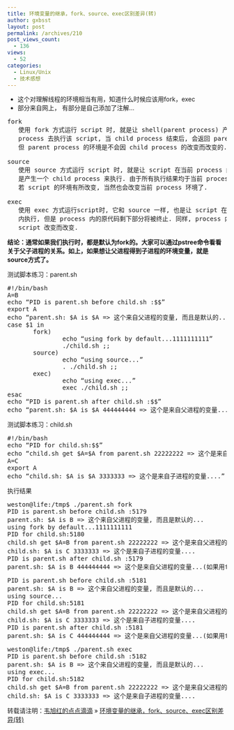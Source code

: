 ```yaml
---
title: 环境变量的继承，fork、source、exec区别差异(转)
author: gxbsst
layout: post
permalink: /archives/210
post_views_count:
  - 136
views:
  - 52
categories:
  - Linux/Unix
  - 技术感想
---
```

* 这个对理解线程的环境相当有用，知道什么时候应该用fork，exec  
* 部分来自网上， 有部分是自己添加了注解&#8230;

<pre lang="lang">fork
   使用 fork 方式运行 script 时, 就是让 shell(parent process) 产生一个 child
   process 去执行该 script, 当 child process 结束后, 会返回 parent process,
   但 parent process 的环境是不会因 child process 的改变而改变的.

source
   使用 source 方式运行 script 时, 就是让 script 在当前 process 内执行, 而不
   是产生一个 child process 来执行. 由于所有执行结果均于当前 process 内完成,
   若 script 的环境有所改变, 当然也会改变当前 process 环境了.

exec
   使用 exec 方式运行script时, 它和 source 一样, 也是让 script 在当前process
   内执行, 但是 process 内的原代码剩下部分将被终止. 同样, process 内的环境随
   script 改变而改变.
</pre>

**结论：通常如果我们执行时，都是默认为fork的。大家可以通过pstree命令看看关于父子进程的关系。如上，如果想让父进程得到子进程的环境变量，就是source方式了。**

测试脚本练习：parent.sh

<pre lang="c">#!/bin/bash
A=B
echo “PID is parent.sh before child.sh :$$”
export A
echo “parent.sh: $A is $A => 这个来自父进程的变量, 而且是默认的...”
case $1 in
       fork)
               echo “using fork by default...1111111111”
               ./child.sh ;;
       source)
               echo “using source...”
               . ./child.sh ;;
       exec)
               echo “using exec...”
               exec ./child.sh ;;
esac
echo “PID is parent.sh after child.sh :$$”
echo “parent.sh: $A is $A 444444444 => 这个是来自父进程的变量...(如果用fork，这个应该是B,因为fork不影响父进程的环境...如果是source或者exec，这个应该是C,因为他们会影响到进程的环境....)”
</pre>

测试脚本练习：child.sh

<pre lang="c">#!/bin/bash
echo “PID for child.sh:$$”
echo “child.sh get $A=$A from parent.sh 22222222 => 这个是来自父进程的变量...”
A=C
export A
echo “child.sh: $A is $A 3333333 => 这个是来自子进程的变量....”
</pre>

执行结果

<pre lang="c">weston@life:/tmp$ ./parent.sh fork
PID is parent.sh before child.sh :5179
parent.sh: $A is B => 这个来自父进程的变量, 而且是默认的...
using fork by default...1111111111
PID for child.sh:5180
child.sh get $A=B from parent.sh 22222222 => 这个是来自父进程的变量...
child.sh: $A is C 3333333 => 这个是来自子进程的变量....
PID is parent.sh after child.sh :5179
parent.sh: $A is B 444444444 => 这个是来自父进程的变量...(如果用fork，这个应该是B,因为fork不影响父进程的环境...如果是source或者exec，这个应该是C,因为他们会影响到进程的环境....)
</pre>

<pre lang="c">PID is parent.sh before child.sh :5181
parent.sh: $A is B => 这个来自父进程的变量, 而且是默认的...
using source...
PID for child.sh:5181
child.sh get $A=B from parent.sh 22222222 => 这个是来自父进程的变量...
child.sh: $A is C 3333333 => 这个是来自子进程的变量....
PID is parent.sh after child.sh :5181
parent.sh: $A is C 444444444 => 这个是来自父进程的变量...(如果用fork，这个应该是B,因为fork不影响父进程的环境...如果是source或者exec，这个应该是C,因为他们会影响到进程的环境....)
</pre>

<pre lang="c">weston@life:/tmp$ ./parent.sh exec
PID is parent.sh before child.sh :5182
parent.sh: $A is B => 这个来自父进程的变量, 而且是默认的...
using exec...
PID for child.sh:5182
child.sh get $A=B from parent.sh 22222222 => 这个是来自父进程的变量...
child.sh: $A is C 3333333 => 这个是来自子进程的变量....
</pre>

转载请注明：[韦旭红的点点滴滴][1] &raquo; [环境变量的继承，fork、source、exec区别差异(转)][2]

 [1]: http://www.weixuhong.com
 [2]: http://www.weixuhong.com/archives/210